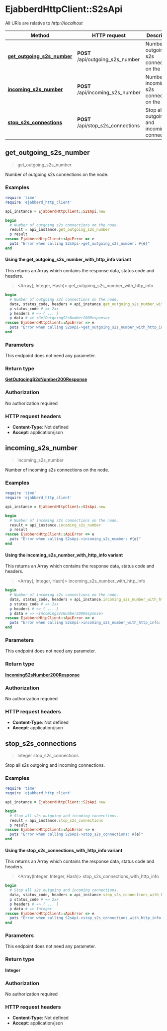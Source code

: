 # EjabberdHttpClient::S2sApi

All URIs are relative to *http://localhost*

| Method | HTTP request | Description |
| ------ | ------------ | ----------- |
| [**get_outgoing_s2s_number**](S2sApi.md#get_outgoing_s2s_number) | **POST** /api/outgoing_s2s_number | Number of outgoing s2s connections on the node. |
| [**incoming_s2s_number**](S2sApi.md#incoming_s2s_number) | **POST** /api/incoming_s2s_number | Number of incoming s2s connections on the node. |
| [**stop_s2s_connections**](S2sApi.md#stop_s2s_connections) | **POST** /api/stop_s2s_connections | Stop all s2s outgoing and incoming connections. |


## get_outgoing_s2s_number

> <GetOutgoingS2sNumber200Response> get_outgoing_s2s_number

Number of outgoing s2s connections on the node.

### Examples

```ruby
require 'time'
require 'ejabberd_http_client'

api_instance = EjabberdHttpClient::S2sApi.new

begin
  # Number of outgoing s2s connections on the node.
  result = api_instance.get_outgoing_s2s_number
  p result
rescue EjabberdHttpClient::ApiError => e
  puts "Error when calling S2sApi->get_outgoing_s2s_number: #{e}"
end
```

#### Using the get_outgoing_s2s_number_with_http_info variant

This returns an Array which contains the response data, status code and headers.

> <Array(<GetOutgoingS2sNumber200Response>, Integer, Hash)> get_outgoing_s2s_number_with_http_info

```ruby
begin
  # Number of outgoing s2s connections on the node.
  data, status_code, headers = api_instance.get_outgoing_s2s_number_with_http_info
  p status_code # => 2xx
  p headers # => { ... }
  p data # => <GetOutgoingS2sNumber200Response>
rescue EjabberdHttpClient::ApiError => e
  puts "Error when calling S2sApi->get_outgoing_s2s_number_with_http_info: #{e}"
end
```

### Parameters

This endpoint does not need any parameter.

### Return type

[**GetOutgoingS2sNumber200Response**](GetOutgoingS2sNumber200Response.md)

### Authorization

No authorization required

### HTTP request headers

- **Content-Type**: Not defined
- **Accept**: application/json


## incoming_s2s_number

> <IncomingS2sNumber200Response> incoming_s2s_number

Number of incoming s2s connections on the node.

### Examples

```ruby
require 'time'
require 'ejabberd_http_client'

api_instance = EjabberdHttpClient::S2sApi.new

begin
  # Number of incoming s2s connections on the node.
  result = api_instance.incoming_s2s_number
  p result
rescue EjabberdHttpClient::ApiError => e
  puts "Error when calling S2sApi->incoming_s2s_number: #{e}"
end
```

#### Using the incoming_s2s_number_with_http_info variant

This returns an Array which contains the response data, status code and headers.

> <Array(<IncomingS2sNumber200Response>, Integer, Hash)> incoming_s2s_number_with_http_info

```ruby
begin
  # Number of incoming s2s connections on the node.
  data, status_code, headers = api_instance.incoming_s2s_number_with_http_info
  p status_code # => 2xx
  p headers # => { ... }
  p data # => <IncomingS2sNumber200Response>
rescue EjabberdHttpClient::ApiError => e
  puts "Error when calling S2sApi->incoming_s2s_number_with_http_info: #{e}"
end
```

### Parameters

This endpoint does not need any parameter.

### Return type

[**IncomingS2sNumber200Response**](IncomingS2sNumber200Response.md)

### Authorization

No authorization required

### HTTP request headers

- **Content-Type**: Not defined
- **Accept**: application/json


## stop_s2s_connections

> Integer stop_s2s_connections

Stop all s2s outgoing and incoming connections.

### Examples

```ruby
require 'time'
require 'ejabberd_http_client'

api_instance = EjabberdHttpClient::S2sApi.new

begin
  # Stop all s2s outgoing and incoming connections.
  result = api_instance.stop_s2s_connections
  p result
rescue EjabberdHttpClient::ApiError => e
  puts "Error when calling S2sApi->stop_s2s_connections: #{e}"
end
```

#### Using the stop_s2s_connections_with_http_info variant

This returns an Array which contains the response data, status code and headers.

> <Array(Integer, Integer, Hash)> stop_s2s_connections_with_http_info

```ruby
begin
  # Stop all s2s outgoing and incoming connections.
  data, status_code, headers = api_instance.stop_s2s_connections_with_http_info
  p status_code # => 2xx
  p headers # => { ... }
  p data # => Integer
rescue EjabberdHttpClient::ApiError => e
  puts "Error when calling S2sApi->stop_s2s_connections_with_http_info: #{e}"
end
```

### Parameters

This endpoint does not need any parameter.

### Return type

**Integer**

### Authorization

No authorization required

### HTTP request headers

- **Content-Type**: Not defined
- **Accept**: application/json

